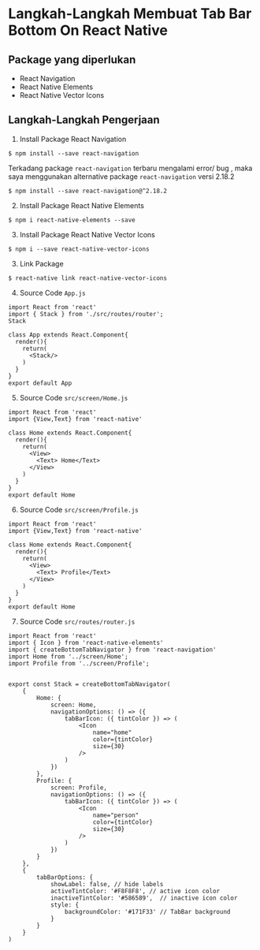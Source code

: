 # Langkah-Langkah Membuat Tab Bar Bottom On React Native

## Package yang diperlukan

- React Navigation
- React Native Elements
- React Native Vector Icons

## Langkah-Langkah Pengerjaan

1. Install Package React Navigation

```
$ npm install --save react-navigation
```

Terkadang package `react-navigation` terbaru mengalami error/ bug , maka saya menggunakan alternative package `react-navigation` versi 2.18.2

```
$ npm install --save react-navigation@^2.18.2
```

2. Install Package React Native Elements

```
$ npm i react-native-elements --save
```
3. Install Package React Native Vector Icons

```
$ npm i --save react-native-vector-icons
```

3. Link Package
```
$ react-native link react-native-vector-icons
```

4. Source Code `App.js`
```
import React from 'react'
import { Stack } from './src/routes/router';
Stack

class App extends React.Component{
  render(){
    return(
      <Stack/>
    )
  }
}
export default App 
```

5. Source Code `src/screen/Home.js`
```
import React from 'react'
import {View,Text} from 'react-native'

class Home extends React.Component{
  render(){
    return(
      <View>
        <Text> Home</Text>
      </View>
    )
  }
}
export default Home 
```

6. Source Code `src/screen/Profile.js`
```
import React from 'react'
import {View,Text} from 'react-native'

class Home extends React.Component{
  render(){
    return(
      <View>
        <Text> Profile</Text>
      </View>
    )
  }
}
export default Home 
```

7. Source Code `src/routes/router.js`

```
import React from 'react'
import { Icon } from 'react-native-elements'
import { createBottomTabNavigator } from 'react-navigation'
import Home from '../screen/Home';
import Profile from '../screen/Profile';


export const Stack = createBottomTabNavigator(
    {
        Home: {
            screen: Home,
            navigationOptions: () => ({
                tabBarIcon: ({ tintColor }) => (
                    <Icon
                        name="home"
                        color={tintColor}
                        size={30}
                    />
                )
            })
        },
        Profile: {
            screen: Profile,
            navigationOptions: () => ({
                tabBarIcon: ({ tintColor }) => (
                    <Icon
                        name="person"
                        color={tintColor}
                        size={30}
                    />
                )
            })
        }
    },
    {
        tabBarOptions: {
            showLabel: false, // hide labels
            activeTintColor: '#F8F8F8', // active icon color
            inactiveTintColor: '#586589',  // inactive icon color
            style: {
                backgroundColor: '#171F33' // TabBar background
            }
        }
    }
)


```